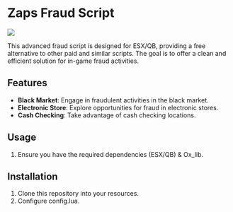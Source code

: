 # Zaps Fraud Script
 [![](https://dcbadge.vercel.app/api/server/cfxdev)](https://discord.gg/cfxdev)

This advanced fraud script is designed for ESX/QB, providing a free alternative to other paid and similar scripts. The goal is to offer a clean and efficient solution for in-game fraud activities.

## Features

- **Black Market**: Engage in fraudulent activities in the black market.
- **Electronic Store**: Explore opportunities for fraud in electronic stores.
- **Cash Checking**: Take advantage of cash checking locations.

## Usage

1. Ensure you have the required dependencies (ESX/QB) & Ox_lib.
   
## Installation

1. Clone this repository into your resources.
2. Configure config.lua.
